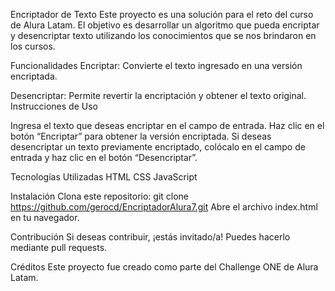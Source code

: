 Encriptador de Texto
Este proyecto es una solución para el reto del curso de Alura Latam. El objetivo es desarrollar un algoritmo que pueda encriptar y desencriptar texto utilizando los conocimientos que se nos brindaron en los cursos.

Funcionalidades
Encriptar: Convierte el texto ingresado en una versión encriptada.

Desencriptar: Permite revertir la encriptación y obtener el texto original.
Instrucciones de Uso

Ingresa el texto que deseas encriptar en el campo de entrada.
Haz clic en el botón “Encriptar” para obtener la versión encriptada.
Si deseas desencriptar un texto previamente encriptado, colócalo en el campo de entrada y haz clic en el botón “Desencriptar”.

Tecnologías Utilizadas
HTML
CSS
JavaScript

Instalación
Clona este repositorio: git clone https://github.com/gerocd/EncriptadorAlura7.git
Abre el archivo index.html en tu navegador.

Contribución
Si deseas contribuir, ¡estás invitado/a! Puedes hacerlo mediante pull requests.

Créditos
Este proyecto fue creado como parte del Challenge ONE de Alura Latam.
